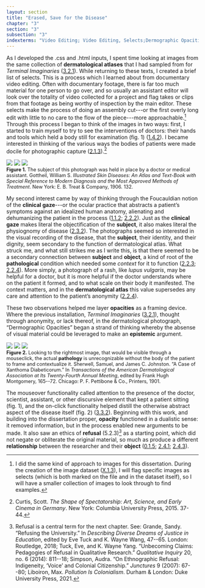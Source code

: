 ```yaml
---
layout: section
title: "Erased, Save for the Disease"
chapter: "3"
section: "3"
subsection: "3"
indexterms: "Video Editing; Video Editing, Selects;Dermographic Opacities"
---
```


As I developed the .css and .html inputs, I spent time looking at images from the same collection of <span data-tooltip aria-haspopup="true" class="has-tip" data-disable-hover="false" tabindex="1" data-title="Dermatological atlases are books published with images to show the general symptoms related to dermatological conditions. Doctors use these atlases to help diagnose patients."><b>dermatological atlases</b></span> that I had sampled from for <i>Terminal Imaginaries</i> (<a href="{{ site.baseurl }}/narrative/3_2_1">3.2.1</a>). While returning to these texts, I created a brief list of selects. This is a process which I learned about from documentary video editing. Often with documentary footage, there is far too much material for one person to go over, and so usually an assistant editor will look over the totality of video collected for a project and flag takes or clips from that footage as being worthy of inspection by the main editor. These selects make the process of doing an assembly cut---or the first overly long edit with little to no care to the flow of the piece---more approachable.[^fn1] Through this process I began to think of the images in two ways: first, I started to train myself to try to see the interventions of doctors: their hands and tools which held a body still for examination (fig. 1) (<a href="{{ site.baseurl }}/narrative/1_4_2">1.4.2</a>). I became interested in thinking of the various ways the bodies of patients were made docile for photographic capture (<a href="{{ site.baseurl }}/narrative/2_1_3">2.1.3</a>).[^fn2]

<div class="card float-right half-width-image"><img id="Gottheil_SkinDiseases_1906_124" class="opaque" src="{{ site.baseurl }}/assets/img/Gottheil_SkinDiseases_1906_124_full.jpg">

<img id="Gottheil_SkinDiseases_1906_124" class="transparent" src="{{ site.baseurl }}/assets/img/Gottheil_SkinDiseases_1906_124.jpg">

<img id="Gottheil_SkinDiseases_1906_124" class="partially-opaque" src="{{ site.baseurl }}/assets/img/Gottheil_SkinDiseases_1906_124_partial.jpg">

<div class="caption-font" style="font-size:.9em"><b>Figure 1.</b> The subject of this photograph was held in place by a doctor or medical assistant. Gottheil, William S. <i>Illustrated Skin Diseases: An Atlas and Text-Book with Special Reference to Modern Diagnosis and the Most Approved Methods of Treatment</i>. New York: E. B. Treat & Company, 1906. 132.</div></div>

My second interest came by way of thinking through the Foucauldian notion of the <span data-tooltip aria-haspopup="true" class="has-tip" data-disable-hover="false" tabindex="1" data-title="The clinical gaze refers to an ocular practice used by medical professionals to diagnose disease. It relies on a process of seeing the patient in relation to an idealized image of human anatomy. This process alienates the patient, turning them into a collection of pathologies rather than a human person."><b>clinical gaze</b></span>---or the ocular practice that abstracts a patient’s symptoms against an idealized human anatomy, alienating and dehumanizing the patient in the process (<a href="{{ site.baseurl }}/narrative/1_1_2">1.1.2</a>; <a href="{{ site.baseurl }}/narrative/2_2_2">2.2.2</a>). Just as the <span data-tooltip aria-haspopup="true" class="has-tip" data-disable-hover="false" tabindex="1" data-title="The clinical gaze refers to an ocular practice used by medical professionals to diagnose disease. It relies on a process of seeing the patient in relation to an idealized image of human anatomy. This process alienates the patient, turning them into a collection of pathologies rather than a human person."><b>clinical gaze</b></span> makes literal the objectification of the <span data-tooltip aria-haspopup="true" class="has-tip" data-disable-hover="false" tabindex="1" data-title="The term research subject refers to a human person who has been ingested into a research program, and whose identity, personhood, and body have become the focus of a research program. I think of the subject in a Foucauldian sense: The 'subject' is a pun on the monarchal subject, someone who has no agency under the spectacular power of the sovereign. In this case it the subject lacks agency in relation to the researcher studying them."><b>subject</b></span>, it also makes literal the physiognomy of disease (<a href="{{ site.baseurl }}/narrative/2_3_2">2.3.2</a>). The photographs seemed so interested in the visual recording of the disease, that the <span data-tooltip aria-haspopup="true" class="has-tip" data-disable-hover="false" tabindex="1" data-title="The term research subject refers to a human person who has been ingested into a research program, and whose identity, personhood, and body have become the focus of a research program. I think of the subject in a Foucauldian sense: The 'subject' is a pun on the monarchal subject, someone who has no agency under the spectacular power of the sovereign. In this case it the subject lacks agency in relation to the researcher studying them."><b>subject</b></span>, their identity, and their dignity, seem secondary to the function of dermatological atlas. What struck me, and what still strikes me as I write this, is that there seemed to be a secondary connection between <span data-tooltip aria-haspopup="true" class="has-tip" data-disable-hover="false" tabindex="1" data-title="The term research subject refers to a human person who has been ingested into a research program, and whose identity, personhood, and body have become the focus of a research program. I think of the subject in a Foucauldian sense: The 'subject' is a pun on the monarchal subject, someone who has no agency under the spectacular power of the sovereign. In this case it the subject lacks agency in relation to the researcher studying them."><b>subject</b></span> and <span data-tooltip aria-haspopup="true" class="has-tip" data-disable-hover="false" tabindex="1" data-title="I use the term research object to refer to materials that have been divorced from the subject of their origin. Object, as I use it, carefully considers how human patients are denied their humanity through transformations that deem them as objects."><b>object</b></span>, a kind of root of the <span data-tooltip aria-haspopup="true" class="has-tip" data-disable-hover="false" tabindex="1" data-title="Pathology refers to the study of aberrant phenomenon in the human body and how it is linked to human illness."><b>pathological</b></span> condition which needed some <i>context</i> for it to function (<a href="{{ site.baseurl }}/narrative/2_2_3">2.2.3</a>; <a href="{{ site.baseurl }}/narrative/2_2_4">2.2.4</a>). More simply, a photograph of a rash, like <i>lupus vulgaris</i>, may be helpful for a doctor, but it is more helpful if the doctor understands where on the patient it formed, and to what scale on their body it manifested. The context matters, and in the <span data-tooltip aria-haspopup="true" class="has-tip" data-disable-hover="false" tabindex="1" data-title="Dermatological atlases are books published with images to show the general symptoms related to dermatological conditions. Doctors use these atlases to help diagnose patients."><b>dermatological atlas</b></span> this value supersedes any care and attention to the patient’s anonymity (<a href="{{ site.baseurl }}/narrative/2_2_4">2.2.4</a>).

These two observations helped me layer <span data-tooltip aria-haspopup="true" class="has-tip" data-disable-hover="false" tabindex="1" data-title="Opacity is a rights-based philosophical framework that assumes humans have a right to not be known in knowledge systems."><b>opacities</b></span> as a framing device. Where the previous installation, <i>Terminal Imaginaries</i> (<a href="{{ site.baseurl }}/narrative/3_2_1">3.2.1</a>), thought through anonymity, or lack thereof, in the dermatological photograph, “Dermographic Opacities” began a strand of thinking whereby the absense of visual material could be leveraged to make an <span data-tooltip aria-haspopup="true" class="has-tip" data-disable-hover="false" tabindex="1" data-title="Epistemics is a philosophical term referring to the study of knowledge. I use it to talk about the entwined practices of scientific culture, its arguments, and its methodologies."><b>epistemic</b></span> argument.

<img id="dermopac2" class="opaque" src="{{ site.baseurl }}/assets/img/dermopac2_full.jpg">

<img id="dermopac2" class="transparent" src="{{ site.baseurl }}/assets/img/dermopac2.jpg">

<img id="dermopac2" class="partially-opaque" src="{{ site.baseurl }}/assets/img/dermopac2_partial.jpg">

<div class="caption-font" style="font-size:.9em"><b>Figure 2.</b> Looking to the rightmost image, that would be visible through a mouseclick, the actual <span data-tooltip aria-haspopup="true" class="has-tip" data-disable-hover="false" tabindex="1" data-title="Pathology refers to the study of aberrant phenomenon in the human body and how it is linked to human illness."><b>pathology</b></span> is unrecognizable without the body of the patient to frame and contextualize it. Sherwell, Samuel, and James C. Johnston. “A Case of Xanthoma Diabeticorum.” In <i>Transactions of the American Dermatological Association at Its Twenty-Fourth Annual Meeting</i>, edited by Frank Hugh Montgomery, 165--72. Chicago: P. F. Pettibone & Co., Printers, 1901. </div>


The mouseover functionality called attention to the presence of the doctor, scientist, assistant, or other discursive element that kept a patient sitting (fig. 1), and the on-click functionality helped distill the otherwise abstract aspect of the disease itself (fig. 2) (<a href="{{ site.baseurl }}/narrative/3_3_2">3.3.2</a>). Beginning with this work, and building into the dissertation proper, <span data-tooltip aria-haspopup="true" class="has-tip" data-disable-hover="false" tabindex="1" data-title="Opacity is a rights-based philosophical framework that assumes humans have a right to not be known in knowledge systems."><b>opacity</b></span> functioned in a dualistic sense: it removed information, but in the process enabled new arguments to be made. It also saw an ethics of <span data-tooltip aria-haspopup="true" class="has-tip" data-disable-hover="false" tabindex="1" data-title="Refusal refers to the moments, actions, and possibilities enabled by denying academic access to personal, cultural, or spiritual materials and knowledge."><b>refusal</b></span> (5.2.3)[^fn3] as a starting point, which did not negate or obliterate the original material, so much as produce a different <span data-tooltip aria-haspopup="true" class="has-tip" data-disable-hover="false" tabindex="1" data-title="Relationality, as I use it, is indebted to Indigenous knowledge systems. Relation refers to the ways researchers become connected to and obligated to the people, ideas, and non-human entities which they study."><b>relationship</b></span> between the researcher and their <span data-tooltip aria-haspopup="true" class="has-tip" data-disable-hover="false" tabindex="1" data-title="I use the term research object to refer to materials that have been divorced from the subject of their origin. Object, as I use it, carefully considers how human patients are denied their humanity through transformations that deem them as objects."><b>object</b></span> (<a href="{{ site.baseurl }}/narrative/0_1_5">0.1.5</a>; <a href="{{ site.baseurl }}/narrative/2_4_1">2.4.1</a>; <a href="{{ site.baseurl }}/narrative/2_4_3">2.4.3</a>). 

<div class="style-divider">
 	<div class="line"></div>
</div>

[^fn1]: I did the same kind of approach to images for this dissertation. During the creation of the image dataset (<a href="{{ site.baseurl }}/narrative/X_1_3">X.1.3</a>), I will flag specific images as selects (which is both marked on the file and in the dataset itself), so I will have a smaller collection of images to look through to find examples.

[^fn2]: Curtis, Scott. <i>The Shape of Spectatorship: Art, Science, and Early Cinema in Germany</i>. New York: Columbia University Press, 2015. 37-44.

[^fn3]: Refusal is a central term for the next chapter. See: Grande, Sandy. “Refusing the University.” In <i>Describing Diverse Dreams of Justice in Education</i>, edited by Eve Tuck and K. Wayne Wang, 47--65. London: Routledge, 2018; Tuck, Eve, and K. Wayne Yang. “Unbecoming Claims: Pedagogies of Refusal in Qualitative Research.” <i>Qualitative Inquiry</i> 20, no. 6 (2014): 811--18; Simpson, Audra. “On Ethnographic Refusal: Indigeneity, ‘Voice’ and Colonial Citizenship.” <i>Junctures</i> 9 (2007): 67--80; Liboiron, Max. <i>Pollution Is Colonialism</i>. Durham & London: Duke University Press, 2021.